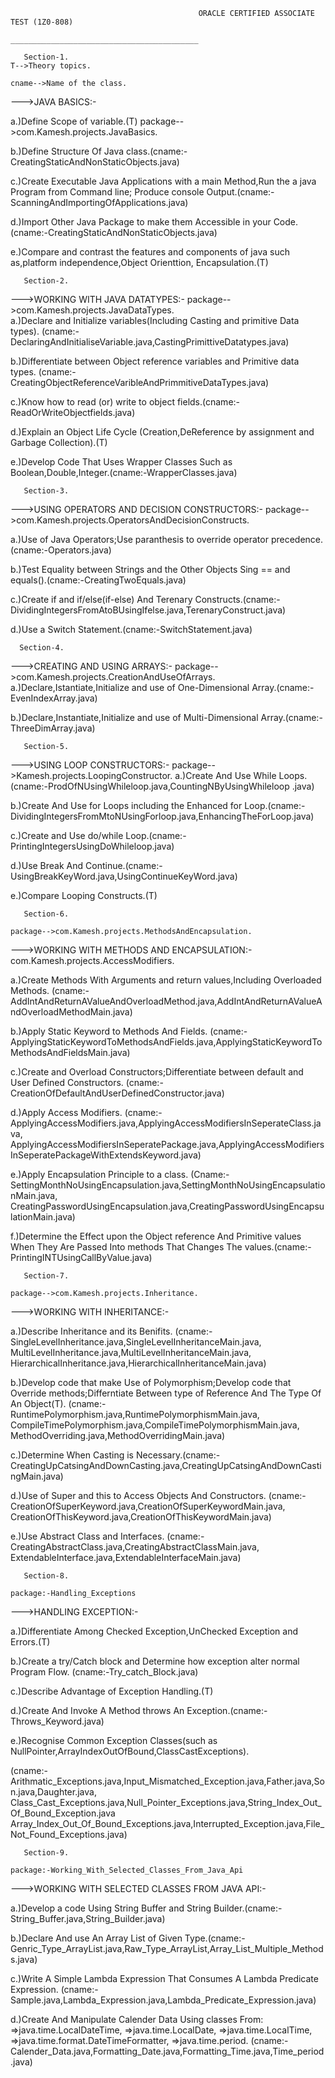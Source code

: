 
                                              ORACLE CERTIFIED ASSOCIATE TEST (1Z0-808)
                                              __________________________________________

       Section-1.                                                                                  T-->Theory topics.
                                                                                                   cname-->Name of the class.
--->JAVA BASICS:-   
                                               
a.)Define Scope of variable.(T)                                                                    package-->com.Kamesh.projects.JavaBasics.

b.)Define Structure Of Java class.(cname:-CreatingStaticAndNonStaticObjects.java)

c.)Create Executable Java Applications with a main Method,Run the a java Program from Command line;
   Produce console Output.(cname:-ScanningAndImportingOfApplications.java)

d.)Import Other Java Package to make them Accessible in your Code.
   (cname:-CreatingStaticAndNonStaticObjects.java)

e.)Compare and contrast the features and components of java such as,platform independence,Object Orienttion,
   Encapsulation.(T)


       Section-2.

--->WORKING WITH JAVA DATATYPES:- 
                                                                                                   package-->com.Kamesh.projects.JavaDataTypes.       
a.)Declare and Initialize variables(Including Casting and primitive Data types).
   (cname:-DeclaringAndInitialiseVariable.java,CastingPrimittiveDatatypes.java)

b.)Differentiate between Object reference variables and Primitive data types.
   (cname:-CreatingObjectReferenceVaribleAndPrimmitiveDataTypes.java)

c.)Know how to read (or) write to object fields.(cname:-ReadOrWriteObjectfields.java)

d.)Explain an Object Life Cycle (Creation,DeReference by assignment and Garbage Collection).(T)

e.)Develop Code That Uses Wrapper Classes Such as Boolean,Double,Integer.(cname:-WrapperClasses.java)

       
       Section-3.
                                                                                                             
--->USING OPERATORS AND DECISION CONSTRUCTORS:-                                            package-->com.Kamesh.projects.OperatorsAndDecisionConstructs.                                                                      
                                                                      
a.)Use of Java Operators;Use paranthesis to override operator precedence.(cname:-Operators.java)

b.)Test Equality between Strings and the Other Objects Sing == and equals().(cname:-CreatingTwoEquals.java)

c.)Create if and if/else(if-else) And Terenary Constructs.(cname:-DividingIntegersFromAtoBUsingIfelse.java,TerenaryConstruct.java)

d.)Use a Switch Statement.(cname:-SwitchStatement.java)


      Section-4.
                                                                                              
--->CREATING AND USING ARRAYS:-
                                                                                                   package-->com.Kamesh.projects.CreationAndUseOfArrays.
a.)Declare,Istantiate,Initialize and use of One-Dimensional Array.(cname:-EvenIndexArray.java) 

b.)Declare,Instantiate,Initialize and use of Multi-Dimensional Array.(cname:-ThreeDimArray.java)                                                                                    


       Section-5.
                                                                                                                                                
--->USING LOOP CONSTRUCTORS:-
                                                                                                   package-->Kamesh.projects.LoopingConstructor.
a.)Create And Use While Loops.(cname:-ProdOfNUsingWhileloop.java,CountingNByUsingWhileloop .java)

b.)Create And Use for Loops including the Enhanced for Loop.(cname:-DividingIntegersFromMtoNUsingForloop.java,EnhancingTheForLoop.java)

c.)Create and Use do/while Loop.(cname:-PrintingIntegersUsingDoWhileloop.java)   

d.)Use Break And Continue.(cname:-UsingBreakKeyWord.java,UsingContinueKeyWord.java)   

e.)Compare Looping Constructs.(T)


       Section-6.
                                                                                                   package-->com.Kamesh.projects.MethodsAndEncapsulation.
--->WORKING WITH METHODS AND ENCAPSULATION:-                                                                 com.Kamesh.projects.AccessModifiers.
                                                                                                                         
a.)Create Methods With Arguments and return values,Including Overloaded Methods.
   (cname:-AddIntAndReturnAValueAndOverloadMethod.java,AddIntAndReturnAValueAndOverloadMethodMain.java)       

b.)Apply Static Keyword to Methods And Fields.
   (cname:-ApplyingStaticKeywordToMethodsAndFields.java,ApplyingStaticKeywordToMethodsAndFieldsMain.java)   

c.)Create and Overload Constructors;Differentiate between default and User Defined Constructors.
   (cname:-CreationOfDefaultAndUserDefinedConstructor.java) 

d.)Apply Access Modifiers.
   (cname:-ApplyingAccessModifiers.java,ApplyingAccessModifiersInSeperateClass.java,
           ApplyingAccessModifiersInSeperatePackage.java,ApplyingAccessModifiersInSeperatePackageWithExtendsKeyword.java) 

e.)Apply Encapsulation Principle to a class.
   (Cname:-SettingMonthNoUsingEncapsulation.java,SettingMonthNoUsingEncapsulationMain.java,
    CreatingPasswordUsingEncapsulation.java,CreatingPasswordUsingEncapsulationMain.java)                                                                            

f.)Determine the Effect upon the Object reference And Primitive values When They Are Passed Into methods
   That Changes The values.(cname:-PrintingINTUsingCallByValue.java)


       Section-7.
                                                                                                   package-->com.Kamesh.projects.Inheritance.                                                                                                                
--->WORKING WITH INHERITANCE:-                                                                                     
                                                                                                                        
a.)Describe Inheritance and its Benifits.
   (cname:-SingleLevelInheritance.java,SingleLevelInheritanceMain.java,
           MultiLevelInheritance.java,MultiLevelInheritanceMain.java,
           HierarchicalInheritance.java,HierarchicalInheritanceMain.java)           
                                                                                                                        
b.)Develop code that make Use of Polymorphism;Develop code that Override methods;Differntiate Between type
   of Reference And The Type Of An Object(T).
   (cname:-RuntimePolymorphism.java,RuntimePolymorphismMain.java,
           CompileTimePolymorphism.java,CompileTimePolymorphismMain.java,
           MethodOverriding.java,MethodOverridingMain.java)

c.)Determine When Casting is Necessary.(cname:-CreatingUpCatsingAndDownCasting.java,CreatingUpCatsingAndDownCastingMain.java)

d.)Use of Super and this to Access Objects And Constructors.
   (cname:-CreationOfSuperKeyword.java,CreationOfSuperKeywordMain.java,
           CreationOfThisKeyword.java,CreationOfThisKeywordMain.java)

e.)Use Abstract Class and Interfaces.
   (cname:-CreatingAbstractClass.java,CreatingAbstractClassMain.java,
           ExtendableInterface.java,ExtendableInterfaceMain.java)


       Section-8.
                                                                                                               package:-Handling_Exceptions
--->HANDLING EXCEPTION:-

a.)Differentiate Among Checked Exception,UnChecked Exception and Errors.(T)

b.)Create a try/Catch block and Determine how exception alter normal Program Flow.
   (cname:-Try_catch_Block.java)

c.)Describe Advantage of Exception Handling.(T)

d.)Create And Invoke A Method throws An Exception.(cname:-Throws_Keyword.java)

e.)Recognise Common Exception Classes(such as NullPointer,ArrayIndexOutOfBound,ClassCastExceptions).

   (cname:-Arithmatic_Exceptions.java,Input_Mismatched_Exception.java,Father.java,Son.java,Daughter.java,
           Class_Cast_Exceptions.java,Null_Pointer_Exceptions.java,String_Index_Out_Of_Bound_Exception.java
           Array_Index_Out_Of_Bound_Exceptions.java,Interrupted_Exception.java,File_Not_Found_Exceptions.java)


       Section-9.
                                                                                                    package:-Working_With_Selected_Classes_From_Java_Api
--->WORKING WITH SELECTED CLASSES FROM JAVA API:-

a.)Develop a code Using String Buffer and String Builder.(cname:-String_Buffer.java,String_Builder.java)

b.)Declare And use An Array List of Given Type.(cname:-Genric_Type_ArrayList.java,Raw_Type_ArrayList,Array_List_Multiple_Methods.java)

c.)Write A Simple Lambda Expression That Consumes A Lambda Predicate Expression.
   (cname:-Sample.java,Lambda_Expression.java,Lambda_Predicate_Expression.java)

d.)Create And Manipulate Calender Data Using classes From:
     =>java.time.LocalDateTime,
     =>java.time.LocalDate,
     =>java.time.LocalTime,
     =>java.time.format.DateTimeFormatter,
     =>java.time.period.
   (cname:-Calender_Data.java,Formatting_Date.java,Formatting_Time.java,Time_period.java)